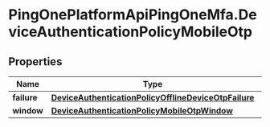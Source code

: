 # PingOnePlatformApiPingOneMfa.DeviceAuthenticationPolicyMobileOtp

## Properties

Name | Type | Description | Notes
------------ | ------------- | ------------- | -------------
**failure** | [**DeviceAuthenticationPolicyOfflineDeviceOtpFailure**](DeviceAuthenticationPolicyOfflineDeviceOtpFailure.md) |  | 
**window** | [**DeviceAuthenticationPolicyMobileOtpWindow**](DeviceAuthenticationPolicyMobileOtpWindow.md) |  | 


